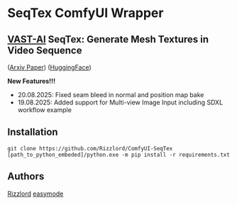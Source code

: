 # SeqTex ComfyUI Wrapper
## [VAST-AI](https://huggingface.co/spaces/VAST-AI) SeqTex: Generate Mesh Textures in Video Sequence
([Arxiv Paper](https://arxiv.org/abs/2507.04285)) ([HuggingFace](https://huggingface.co/spaces/VAST-AI/SeqTex))

**New Features!!!**
 - 20.08.2025: Fixed seam bleed in normal and position map bake
 - 19.08.2025: Added support for Multi-view Image Input including SDXL workflow example

## Installation

```
git clone https://github.com/Rizzlord/ComfyUI-SeqTex
[path_to_python_embeded]/python.exe -m pip install -r requirements.txt
```
## Authors

[Rizzlord](https://github.com/Rizzlord)
[easymode](https://github.com/Easymode-ai)
